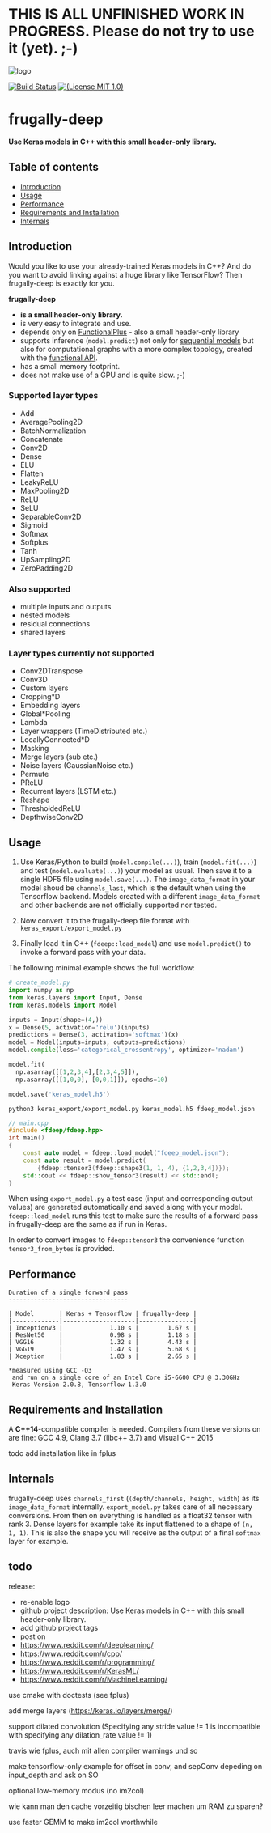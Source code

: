 # THIS IS ALL UNFINISHED WORK IN PROGRESS. Please do not try to use it (yet). ;-)

![logo](logo/fdeep.png.hidden)

[![Build Status](https://travis-ci.org/Dobiasd/frugally-deel.svg?branch=master)][travis]
[![(License MIT 1.0)](https://img.shields.io/badge/license-MIT%201.0-blue.svg)][license]

[travis]: https://travis-ci.org/Dobiasd/frugally-deep
[license]: LICENSE


frugally-deep
=============
**Use Keras models in C++ with this small header-only library.**


Table of contents
-----------------
  * [Introduction](#introduction)
  * [Usage](#usage)
  * [Performance](#performance)
  * [Requirements and Installation](#requirements-and-installation)
  * [Internals](#internals)


Introduction
------------

Would you like to use your already-trained Keras models in C++? And do you want to avoid linking against a huge library like TensorFlow? Then frugally-deep is exactly for you.

**frugally-deep**

* **is a small header-only library.**
* is very easy to integrate and use.
* depends only on [FunctionalPlus](https://github.com/Dobiasd/FunctionalPlus) - also a small header-only library
* supports inference (`model.predict`) not only for [sequential models](https://keras.io/getting-started/sequential-model-guide/) but also for computational graphs with a more complex topology, created with the [functional API](https://keras.io/getting-started/functional-api-guide/).
* has a small memory footprint.
* does not make use of a GPU and is quite slow. ;-)


### Supported layer types

* Add
* AveragePooling2D
* BatchNormalization
* Concatenate
* Conv2D
* Dense
* ELU
* Flatten
* LeakyReLU
* MaxPooling2D
* ReLU
* SeLU
* SeparableConv2D
* Sigmoid
* Softmax
* Softplus
* Tanh
* UpSampling2D
* ZeroPadding2D


### Also supported

* multiple inputs and outputs
* nested models
* residual connections
* shared layers


### Layer types currently not supported

* Conv2DTranspose
* Conv3D
* Custom layers
* Cropping*D
* Embedding layers
* Global*Pooling
* Lambda
* Layer wrappers (TimeDistributed etc.)
* LocallyConnected*D
* Masking
* Merge layers (sub etc.)
* Noise layers (GaussianNoise etc.)
* Permute
* PReLU
* Recurrent layers (LSTM etc.)
* Reshape
* ThresholdedReLU
* DepthwiseConv2D


Usage
-----

1) Use Keras/Python to build (`model.compile(...)`), train (`model.fit(...)`) and test (`model.evaluate(...)`) your model as usual. Then save it to a single HDF5 file using `model.save(...)`. The `image_data_format` in your model shoud be `channels_last`, which is the default when using the Tensorflow backend. Models created with a different `image_data_format` and other backends are not officially supported nor tested.

2) Now convert it to the frugally-deep file format with `keras_export/export_model.py`

3) Finally load it in C++ (`fdeep::load_model`) and use `model.predict()` to invoke a forward pass with your data.

The following minimal example shows the full workflow:

```python
# create_model.py
import numpy as np
from keras.layers import Input, Dense
from keras.models import Model

inputs = Input(shape=(4,))
x = Dense(5, activation='relu')(inputs)
predictions = Dense(3, activation='softmax')(x)
model = Model(inputs=inputs, outputs=predictions)
model.compile(loss='categorical_crossentropy', optimizer='nadam')

model.fit(
  np.asarray([[1,2,3,4],[2,3,4,5]]),
  np.asarray([[1,0,0], [0,0,1]]), epochs=10)

model.save('keras_model.h5')
```

```
python3 keras_export/export_model.py keras_model.h5 fdeep_model.json
```

```cpp
// main.cpp
#include <fdeep/fdeep.hpp>
int main()
{
    const auto model = fdeep::load_model("fdeep_model.json");
    const auto result = model.predict(
        {fdeep::tensor3(fdeep::shape3(1, 1, 4), {1,2,3,4})});
    std::cout << fdeep::show_tensor3(result) << std::endl;
}
```

When using `export_model.py` a test case (input and corresponding output values) are generated automatically and saved along with your model. `fdeep::load_model` runs this test to make sure the results of a forward pass in frugally-deep are the same as if run in Keras.

In order to convert images to `fdeep::tensor3` the convenience function `tensor3_from_bytes` is provided.


Performance
-----------

```
Duration of a single forward pass
---------------------------------

| Model       | Keras + Tensorflow | frugally-deep |
|-------------|--------------------|---------------|
| InceptionV3 |             1.10 s |        1.67 s |
| ResNet50    |             0.98 s |        1.18 s |
| VGG16       |             1.32 s |        4.43 s |
| VGG19       |             1.47 s |        5.68 s |
| Xception    |             1.83 s |        2.65 s |

*measured using GCC -O3
 and run on a single core of an Intel Core i5-6600 CPU @ 3.30GHz
 Keras Version 2.0.8, Tensorflow 1.3.0
```

Requirements and Installation
-----------------------------

A **C++14**-compatible compiler is needed. Compilers from these versions on are fine: GCC 4.9, Clang 3.7 (libc++ 3.7) and Visual C++ 2015

todo add installation like in fplus



Internals
---------

frugally-deep uses `channels_first` (`(depth/channels, height, width`) as its `image_data_format` internally. `export_model.py` takes care of all necessary conversions.
From then on everything is handled as a float32 tensor with rank 3. Dense layers for example take its input flattened to a shape of `(n, 1, 1)`. This is also the shape you will receive as the output of a final `softmax` layer for example.





todo
----

release:
- re-enable logo
- github project description: Use Keras models in C++ with this small header-only library.
- add github project tags
- post on
 - https://www.reddit.com/r/deeplearning/
 - https://www.reddit.com/r/cpp/
 - https://www.reddit.com/r/programming/
 - https://www.reddit.com/r/KerasML/
 - https://www.reddit.com/r/MachineLearning/

use cmake with doctests (see fplus)

add merge layers (https://keras.io/layers/merge/)

support dilated convolution (Specifying any stride value != 1 is incompatible with specifying any dilation_rate value != 1)

travis wie fplus, auch mit allen compiler warnings und so

make tensorflow-only example for offset in conv, and sepConv depeding on input_depth and ask on SO

optional low-memory modus (no im2col)

wie kann man den cache vorzeitig bischen leer machen um RAM zu sparen?

use faster GEMM to make im2col worthwhile